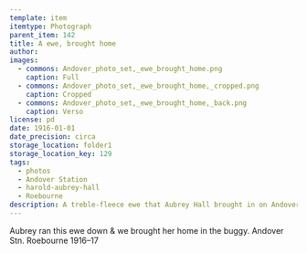 ```yaml
---
template: item
itemtype: Photograph
parent_item: 142
title: A ewe, brought home
author: 
images:
  - commons: Andover_photo_set,_ewe_brought_home.png
    caption: Full
  - commons: Andover_photo_set,_ewe_brought_home,_cropped.png
    caption: Cropped
  - commons: Andover_photo_set,_ewe_brought_home,_back.png
    caption: Verso
license: pd
date: 1916-01-01
date_precision: circa
storage_location: folder1
storage_location_key: 129
tags:
  - photos
  - Andover Station
  - harold-aubrey-hall
  - Roebourne
description: A treble-fleece ewe that Aubrey Hall brought in on Andover Station in 1916 or '17, pictured before shearing.
---
```


Aubrey ran this ewe down & we brought her home in the buggy. Andover Stn. Roebourne 1916–17
